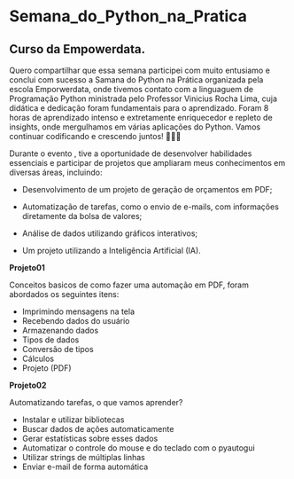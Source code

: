 # Semana_do_Python_na_Pratica
## Curso da Empowerdata.

Quero compartilhar que essa semana participei com muito entusiamo e conclui com sucesso a Samana do Python na Prática organizada pela escola  Emporwerdata, onde tivemos contato com a linguaguem de Programação Python  ministrada pelo Professor Vinicius Rocha Lima, cuja didática e dedicação foram fundamentais para o  aprendizado. Foram 8 horas de aprendizado intenso e extretamente enriquecedor e repleto de insights, onde mergulhamos em várias aplicações do Python. Vamos continuar codificando e crescendo juntos! 🚀🚀🚀

Durante o evento , tive a oportunidade de desenvolver habilidades essenciais e participar de projetos que ampliaram meus conhecimentos em diversas áreas, incluindo:  
- Desenvolvimento de um projeto de geração de orçamentos em PDF; 

- Automatização de tarefas, como o envio de e-mails, com informações diretamente da bolsa de valores; 

- Análise de dados utilizando gráficos interativos; 

- Um projeto utilizando a Inteligência Artificial (IA).

**Projeto01**
  
Conceitos basicos de como fazer uma automação em PDF, foram abordados os seguintes itens:
- Imprimindo mensagens na tela
- Recebendo dados do usuário
- Armazenando dados
- Tipos de dados
- Conversão de tipos
- Cálculos
- Projeto (PDF)

**Projeto02**

Automatizando tarefas, o que vamos aprender?
- Instalar e utilizar bibliotecas
- Buscar dados de ações automaticamente
- Gerar estatísticas sobre esses dados
- Automatizar o controle do mouse e do teclado com o pyautogui
- Utilizar strings de múltiplas linhas
- Enviar e-mail de forma automática

